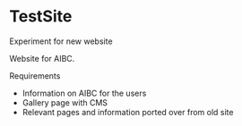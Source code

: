 # TestSite
Experiment for new website

Website for AIBC.

Requirements
  + Information on AIBC for the users
  + Gallery page with CMS
  + Relevant pages and information ported over from old site
